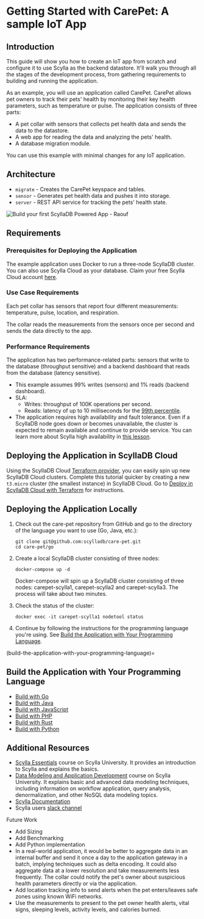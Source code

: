 # Getting Started with CarePet: A sample IoT App

## Introduction

This guide will show you how to create an IoT app from scratch and configure it
to use Scylla as the backend datastore. It'll walk you through all the stages
of the development process, from gathering requirements to building and running
the application.

As an example, you will use an application called CarePet. CarePet allows pet
owners to track their pets' health by monitoring their key health parameters,
such as temperature or pulse. The application consists of three parts:
-   A pet collar with sensors that collects pet health data and sends the data to the datastore.
-   A web app for reading the data and analyzing the pets' health.
-   A database migration module.

You can use this example with minimal changes for any IoT application. 

## Architecture

-  `migrate` - Creates the CarePet keyspace and tables.
-  `sensor` - Generates pet health data and pushes it into storage.
-  `server` - REST API service for tracking the pets' health state.

![Build your first ScyllaDB Powered App - Raouf](https://user-images.githubusercontent.com/13738772/158378310-11a39630-b390-4df0-8096-2c1751e56570.jpg)


## Requirements

### Prerequisites for Deploying the Application

The example application uses Docker to run a three-node ScyllaDB cluster. You can also use Scylla Cloud as your database.
Claim your free Scylla Cloud account [here](https://scylladb.com/cloud).

### Use Case Requirements

Each pet collar has sensors that report four different measurements:
temperature, pulse, location, and respiration.

The collar reads the measurements from the sensors once per second
and sends the data directly to the app.

### Performance Requirements

The application has two performance-related parts: sensors that write to
the database (throughput sensitive) and a backend dashboard that reads from
the database (latency sensitive). 

* This example assumes 99% writes (sensors) and 1% reads (backend dashboard).  
* SLA:
  - Writes: throughput of 100K operations per second.
  - Reads: latency of up to 10 milliseconds for the
    [99th percentile](https://engineering.linkedin.com/performance/who-moved-my-99th-percentile-latency).
* The application requires high availability and fault tolerance. Even if a
ScyllaDB node goes down or becomes unavailable, the cluster is expected to
remain available and continue to provide service. You can learn more about
Scylla high availability in [this lesson](https://university.scylladb.com/courses/scylla-essentials-overview/lessons/high-availability/). 


## Deploying the Application in ScyllaDB Cloud

Using the ScyllaDB Cloud [Terraform provider](https://registry.terraform.io/providers/scylladb/scylladbcloud/latest/docs), you can easily spin up new ScyllaDB Cloud clusters. Complete this tutorial quicker by creating a new `t3.micro` cluster (the smallest instance) in ScyllaDB Cloud. Go to [Deploy in ScyllaDB Cloud with Terraform](/deploy-in-cloud.md) for instructions.

## Deploying the Application Locally

1. Check out the care-pet repository from GitHub and go to the directory of
   the language you want to use (Go, Java, etc.):
    
    ```
    git clone git@github.com:scylladb/care-pet.git
    cd care-pet/go
    ```

1. Create a local ScyllaDB cluster consisting of three nodes:

    ```
    docker-compose up -d
    ```

   Docker-compose will spin up a ScyllaDB cluster consisting of three nodes:
   carepet-scylla1, carepet-scylla2 and carepet-scylla3. The process will
   take about two minutes.

1. Check the status of the cluster:

    ```
    docker exec -it carepet-scylla1 nodetool status
    ```

1. Continue by following the instructions for the programming language you're using. See [Build the Application with Your Programming Language](#build-the-application-with-your-programming-language).

(build-the-application-with-your-programming-language)=
## Build the Application with Your Programming Language

- [Build with Go](/build-with-go.md)
- [Build with Java](/build-with-java.md)
- [Build with JavaScript](/build-with-javascript.md)
- [Build with PHP](/build-with-php.md)
- [Build with Rust](/build-with-rust.md)
- [Build with Python](/build-with-python.md)


## Additional Resources

-   [Scylla Essentials](https://university.scylladb.com/courses/scylla-essentials-overview/) course on Scylla University. It provides an introduction to Scylla and explains the basics.
-   [Data Modeling and Application Development](https://university.scylladb.com/courses/data-modeling/) course on Scylla University. It explains basic and advanced data modeling techniques, including information on workflow application, query analysis, denormalization, and other NoSQL data modeling topics.
-   [Scylla Documentation](https://docs.scylladb.com/)
-   Scylla users [slack channel](http://slack.scylladb.com/)

Future Work

-   Add Sizing
-   Add Benchmarking
-   Add Python implementation
-   In a real-world application, it would be better to aggregate data in an internal buffer and send it once a day to the application gateway in a batch, implying techniques such as delta encoding. It could also aggregate data at a lower resolution and take measurements less frequently. The collar could notify the pet's owner about suspicious health parameters directly or via the application. 
-   Add location tracking info to send alerts when the pet enters/leaves safe zones using known WiFi networks.
-   Use the measurements to present to the pet owner health alerts, vital signs, sleeping levels, activity levels, and calories burned.
